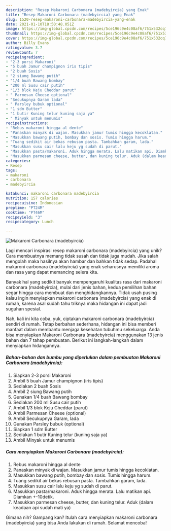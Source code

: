 ```yaml
---
description: "Resep Makaroni Carbonara (madebyircia) yang Enak"
title: "Resep Makaroni Carbonara (madebyircia) yang Enak"
slug: 1520-resep-makaroni-carbonara-madebyircia-yang-enak
date: 2021-01-10T18:50:48.051Z
image: https://img-global.cpcdn.com/recipes/5ce196c9e4c08af6/751x532cq70/makaroni-carbonara-madebyircia-foto-resep-utama.jpg
thumbnail: https://img-global.cpcdn.com/recipes/5ce196c9e4c08af6/751x532cq70/makaroni-carbonara-madebyircia-foto-resep-utama.jpg
cover: https://img-global.cpcdn.com/recipes/5ce196c9e4c08af6/751x532cq70/makaroni-carbonara-madebyircia-foto-resep-utama.jpg
author: Billy Evans
ratingvalue: 3.7
reviewcount: 7
recipeingredient:
- "2-3 porsi Makaroni"
- "5 buah Jamur champignon iris tipis"
- "2 buah Sosis"
- "2 siung Bawang putih"
- "1/4 buah Bawang bombay"
- "200 ml Susu cair putih"
- "1/3 blok Keju Cheddar parut"
- " Parmesan Cheese optional"
- "Secukupnya Garam lada"
- " Parsley bubuk optional"
- "1 sdm Butter"
- "1 butir Kuning telur kuning saja ya"
- " Minyak untuk menumis"
recipeinstructions:
- "Rebus makaroni hingga al dente"
- "Panaskan minyak di wajan. Masukkan jamur tumis hingga kecoklatan."
- "Masukkan bawang putih, bombay dan sosis. Tumis hingga harum."
- "Tuang sedikit air bekas rebusan pasta. Tambahkan garam, lada."
- "Masukkan susu cair lalu keju yg sudah di parut."
- "Masukkan pasta/makaroni. Aduk hingga merata. Lalu matikan api. Diamkan +-10detik."
- "Masukkan parmesan cheese, butter, dan kuning telur. Aduk (dalam keadaan api sudah mati ya)"
categories:
- Resep
tags:
- makaroni
- carbonara
- madebyircia

katakunci: makaroni carbonara madebyircia 
nutrition: 157 calories
recipecuisine: Indonesian
preptime: "PT24M"
cooktime: "PT46M"
recipeyield: "3"
recipecategory: Lunch

---
```



![Makaroni Carbonara (madebyircia)](https://img-global.cpcdn.com/recipes/5ce196c9e4c08af6/751x532cq70/makaroni-carbonara-madebyircia-foto-resep-utama.jpg)

Lagi mencari inspirasi resep makaroni carbonara (madebyircia) yang unik? Cara membuatnya memang tidak susah dan tidak juga mudah. Jika salah mengolah maka hasilnya akan hambar dan bahkan tidak sedap. Padahal makaroni carbonara (madebyircia) yang enak seharusnya memiliki aroma dan rasa yang dapat memancing selera kita.



Banyak hal yang sedikit banyak mempengaruhi kualitas rasa dari makaroni carbonara (madebyircia), mulai dari jenis bahan, kedua pemilihan bahan segar hingga cara membuat dan menghidangkannya. Tidak usah pusing kalau ingin menyiapkan makaroni carbonara (madebyircia) yang enak di rumah, karena asal sudah tahu triknya maka hidangan ini dapat jadi suguhan spesial.


Nah, kali ini kita coba, yuk, ciptakan makaroni carbonara (madebyircia) sendiri di rumah. Tetap berbahan sederhana, hidangan ini bisa memberi manfaat dalam membantu menjaga kesehatan tubuhmu sekeluarga. Anda bisa menyiapkan Makaroni Carbonara (madebyircia) menggunakan 13 jenis bahan dan 7 tahap pembuatan. Berikut ini langkah-langkah dalam menyiapkan hidangannya.

<!--inarticleads1-->

##### Bahan-bahan dan bumbu yang diperlukan dalam pembuatan Makaroni Carbonara (madebyircia):

1. Siapkan 2-3 porsi Makaroni
1. Ambil 5 buah Jamur champignon (iris tipis)
1. Sediakan 2 buah Sosis
1. Ambil 2 siung Bawang putih
1. Gunakan 1/4 buah Bawang bombay
1. Sediakan 200 ml Susu cair putih
1. Ambil 1/3 blok Keju Cheddar (parut)
1. Ambil  Parmesan Cheese (optional)
1. Ambil Secukupnya Garam, lada
1. Gunakan  Parsley bubuk (optional)
1. Siapkan 1 sdm Butter
1. Sediakan 1 butir Kuning telur (kuning saja ya)
1. Ambil  Minyak untuk menumis




<!--inarticleads2-->

##### Cara menyiapkan Makaroni Carbonara (madebyircia):

1. Rebus makaroni hingga al dente
1. Panaskan minyak di wajan. Masukkan jamur tumis hingga kecoklatan.
1. Masukkan bawang putih, bombay dan sosis. Tumis hingga harum.
1. Tuang sedikit air bekas rebusan pasta. Tambahkan garam, lada.
1. Masukkan susu cair lalu keju yg sudah di parut.
1. Masukkan pasta/makaroni. Aduk hingga merata. Lalu matikan api. Diamkan +-10detik.
1. Masukkan parmesan cheese, butter, dan kuning telur. Aduk (dalam keadaan api sudah mati ya)




Gimana nih? Gampang kan? Itulah cara menyiapkan makaroni carbonara (madebyircia) yang bisa Anda lakukan di rumah. Selamat mencoba!
